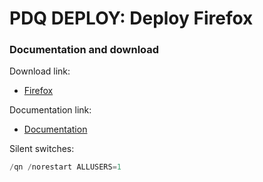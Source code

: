 # PDQ DEPLOY: Deploy Firefox
### Documentation and download
Download link:

* [Firefox](https://www.mozilla.org/en-US/firefox/all/#product-desktop-release)

Documentation link:

* [Documentation](https://support.mozilla.org/en-US/products/firefox-enterprise/deploy-firefox-for-enterprise/deploy-firefox-enterprise-windows)

Silent switches:
```powershell
/qn /norestart ALLUSERS=1
```